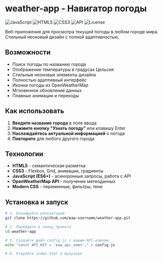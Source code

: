 # weather-app - Навигатор погоды

![JavaScript](https://img.shields.io/badge/JavaScript-ES6+-yellow.svg)
![HTML5](https://img.shields.io/badge/HTML5-HTML5-orange.svg)
![CSS3](https://img.shields.io/badge/CSS3-CSS3-blue.svg)
![API](https://img.shields.io/badge/API-OpenWeatherMap-green.svg)
![License](https://img.shields.io/badge/License-MIT-lightgrey.svg)

Веб-приложение для просмотра текущей погоды в любом городе мира. Стильный неоновый дизайн с полной адаптивностью.

## Возможности

- Поиск погоды по названию города
- Отображение температуры в градусах Цельсия
- Стильные неоновые элементы дизайна
- Полностью адаптивный интерфейс
- Иконки погоды из OpenWeatherMap
- Мгновенное обновление данных
- Плавные анимации и переходы

## Как использовать

1. **Введите название города** в поле ввода
2. **Нажмите кнопку "Узнать погоду"** или клавишу Enter
3. **Наслаждайтесь актуальной информацией** о погоде
4. **Повторите** для любого другого города

## Технологии

- **HTML5** - семантическая разметка
- **CSS3** - Flexbox, Grid, анимации, градиенты
- **JavaScript (ES6+)** - асинхронные запросы, работа с API
- **OpenWeatherMap API** - получение метеоданных
- **Modern CSS** - переменные, фильтры, тени

## Установка и запуск

```bash
# 1. Клонируйте репозиторий
git clone https://github.com/ваш-username/weather-app.git

# 2. Перейдите в папку проекта
cd weather-app

# 3. Создайте файл config.js с вашим API-ключом
echo "const API_KEY = 'ваш_api_ключ';" > config.js

# 4. Откройте index.html в браузере


